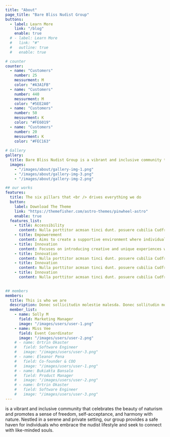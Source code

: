 ```yaml
---
title: "About"
page_title: "Bare Bliss Nudist Group"
buttons:
  - label: Learn More
    link: "/blog"
    enable: true
  # - label: Learn More
  #   link: "#"
  #   outline: true
  #   enable: true

# counter
counter:
  - name: "Customers"
    number: 25
    messurment: M
    color: "#A3A1FB"
  - name: "Customers"
    number: 440
    messurment: M
    color: "#5EE2A0"
  - name: "Customers"
    number: 50
    messurment: K
    color: "#FE6019"
  - name: "Customers"
    number: 20
    messurment: K
    color: "#FEC163"
    
# Gallery
gallery:
  title: Bare Bliss Nudist Group is a vibrant and inclusive community that celebrates the beauty of naturism
  images:
    - "/images/about/gallery-img-1.png"
    - "/images/about/gallery-img-3.png"
    - "/images/about/gallery-img-2.png"

## our works
features:
  title: The six pillars that <br /> drives everything we do
  button:
    label: Download The Theme
    link: "https://themefisher.com/astro-themes/pinwheel-astro"
    enable: true
  features_list:
    - title: Accessibility
      content: Nulla porttitor acmsan tinci dunt. posuere cubilia Cudfrae Donec velit neque, autor sit amet aliuam vel
    - title: Empowerement
      content: Aims to create a supportive environment where individuals feel confident and comfortable in their own skin.
    - title: Innovation
      content: Focuses on introducing creative and unique experiences within the nudist community.
    - title: Innovation
      content: Nulla porttitor acmsan tinci dunt. posuere cubilia Cudfrae Donec velit neque, autor sit amet aliuam vel
    - title: Innovation
      content: Nulla porttitor acmsan tinci dunt. posuere cubilia Cudfrae Donec velit neque, autor sit amet aliuam vel
    - title: Innovation
      content: Nulla porttitor acmsan tinci dunt. posuere cubilia Cudfrae Donec velit neque, autor sit amet aliuam vel
    

## members
members:
  title: This is who we are
  description: Donec sollicitudin molestie malesda. Donec sollitudin mol estie ultricies ligula sed magna dictum
  member_list:
    - name: Solly M
      field: Marketing Manager
      image: "/images/users/user-1.png"
    - name: Miss Vee
      field: Event Coordinator
      image: "/images/users/user-2.png"
    # - name: Ortrin Okaster
    #   field: Software Engineer
    #   image: "/images/users/user-3.png"
    # - name: Eleanor Pena
    #   field: Co-founder & COO
    #   image: "/images/users/user-1.png"
    # - name: Bukiakta Bansalo
    #   field: Product Manager
    #   image: "/images/users/user-2.png"
    # - name: Ortrin Okaster
    #   field: Software Engineer
    #   image: "/images/users/user-3.png"
---
```

is a vibrant and inclusive community that celebrates the beauty of naturism and promotes a sense of freedom, self-acceptance, and harmony with nature. Nestled in a serene and private setting, our group provides a safe haven for individuals who embrace the nudist lifestyle and seek to connect with like-minded souls.